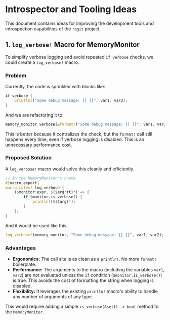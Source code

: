 # Introspector and Tooling Ideas

This document contains ideas for improving the development tools and introspection capabilities of the `ragit` project.

## 1. `log_verbose!` Macro for MemoryMonitor

To simplify verbose logging and avoid repeated `if verbose` checks, we could create a `log_verbose!` macro.

### Problem

Currently, the code is sprinkled with blocks like:

```rust
if verbose {
    println!("Some debug message: {} {}", var1, var2);
}
```

And we are refactoring it to:

```rust
memory_monitor.verbose(&format!("Some debug message: {} {}", var1, var2));
```

This is better because it centralizes the check, but the `format!` call still happens every time, even if verbose logging is disabled. This is an unnecessary performance cost.

### Proposed Solution

A `log_verbose!` macro would solve this cleanly and efficiently.

```rust
// In the MemoryMonitor's crate
#[macro_export]
macro_rules! log_verbose {
    ($monitor:expr, $($arg:tt)*) => {
        if $monitor.is_verbose() {
            println!($($arg)*);
        }
    };
}
```

And it would be used like this:

```rust
log_verbose!(memory_monitor, "Some debug message: {} {}", var1, var2);
```

### Advantages

*   **Ergonomics:** The call site is as clean as a `println!`. No more `format!` boilerplate.
*   **Performance:** The arguments to the macro (including the variables `var1`, `var2`) are not evaluated unless the `if` condition (`$monitor.is_verbose()`) is true. This avoids the cost of formatting the string when logging is disabled.
*   **Flexibility:** It leverages the existing `println!` macro's ability to handle any number of arguments of any type.

This would require adding a simple `is_verbose(&self) -> bool` method to the `MemoryMonitor`.
